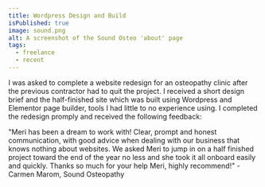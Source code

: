 ```yaml
---
title: Wordpress Design and Build
isPublished: true
image: sound.png
alt: A screenshot of the Sound Osteo 'about' page
tags:
  - freelance
  - recent
---
```


I was asked to complete a website redesign for an osteopathy clinic after the
previous contractor had to quit the project. I received a short design brief and
the half-finished site which was built using Wordpress and Elementor page
builder, tools I had little to no experience using. I completed the redesign
promply and received the following feedback:

"Meri has been a dream to work with! Clear, prompt and honest communication,
with good advice when dealing with our business that knows nothing about
websites. We asked Meri to jump in on a half finished project toward the end of
the year no less and she took it all onboard easily and quickly. Thanks so much
for your help Meri, highly recommend!" - Carmen Marom, Sound Osteopathy
